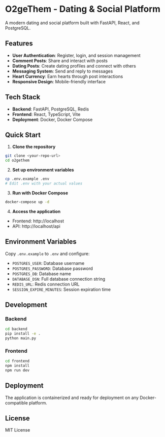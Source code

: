 # O2geThem - Dating & Social Platform

A modern dating and social platform built with FastAPI, React, and PostgreSQL.

## Features

- **User Authentication**: Register, login, and session management
- **Comment Posts**: Share and interact with posts
- **Dating Posts**: Create dating profiles and connect with others
- **Messaging System**: Send and reply to messages
- **Heart Currency**: Earn hearts through post interactions
- **Responsive Design**: Mobile-friendly interface

## Tech Stack

- **Backend**: FastAPI, PostgreSQL, Redis
- **Frontend**: React, TypeScript, Vite
- **Deployment**: Docker, Docker Compose

## Quick Start

1. **Clone the repository**
```bash
git clone <your-repo-url>
cd o2gethem
```

2. **Set up environment variables**
```bash
cp .env.example .env
# Edit .env with your actual values
```

3. **Run with Docker Compose**
```bash
docker-compose up -d
```

4. **Access the application**
- Frontend: http://localhost
- API: http://localhost/api

## Environment Variables

Copy `.env.example` to `.env` and configure:

- `POSTGRES_USER`: Database username
- `POSTGRES_PASSWORD`: Database password
- `POSTGRES_DB`: Database name
- `DATABASE_DSN`: Full database connection string
- `REDIS_URL`: Redis connection URL
- `SESSION_EXPIRE_MINUTES`: Session expiration time

## Development

### Backend
```bash
cd backend
pip install -e .
python main.py
```

### Frontend
```bash
cd frontend
npm install
npm run dev
```

## Deployment

The application is containerized and ready for deployment on any Docker-compatible platform.

## License

MIT License